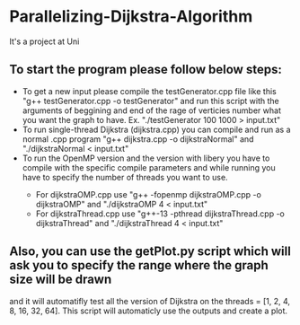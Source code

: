 # Parallelizing-Dijkstra-Algorithm
It's a project at Uni

## To start the program please follow below steps:
- To get a new input please compile the testGenerator.cpp file like this "g++ testGenerator.cpp -o testGenerator" 
and run this script with the arguments of beggining and end of the rage of verticies number what you want the graph to have. Ex. "./testGenerator 100 1000 > input.txt"
- To run single-thread Dijkstra (dijkstra.cpp) you can compile and run as a normal .cpp program 
  "g++ dijkstra.cpp -o dijkstraNormal" and "./dijkstraNormal < input.txt"
- To run the OpenMP version and the version with <thread> libery you have to compile with the specific compile parameters 
  and while running you have to specify the number of threads you want to use. 
  * For dijkstraOMP.cpp use "g++ -fopenmp dijkstraOMP.cpp -o dijkstraOMP" and "./dijkstraOMP 4 < input.txt"
  * For dijkstraThread.cpp use "g++-13 -pthread dijkstraThread.cpp -o dijkstraThread" and "./dijkstraThread 4 < input.txt"


## Also, you can use the getPlot.py script which will ask you to specify the range where the graph size will be drawn 
  and it will automatifly test all the version of Dijkstra on the threads = [1, 2, 4, 8, 16, 32, 64]. 
  This script will automaticly use the outputs and create a plot.
